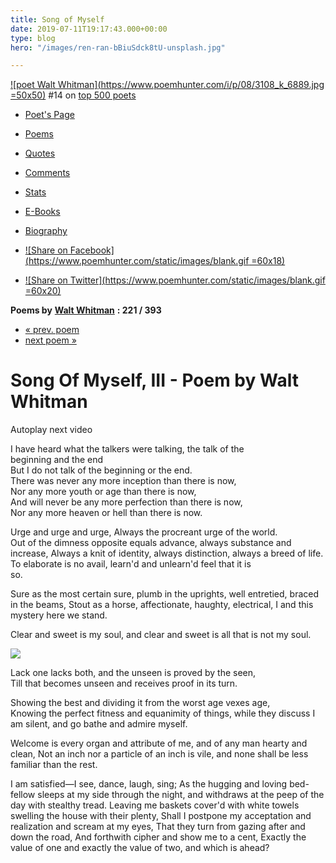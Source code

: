 ```yaml
---
title: Song of Myself
date: 2019-07-11T19:17:43.000+00:00
type: blog
hero: "/images/ren-ran-bBiuSdck8tU-unsplash.jpg"

---
```

[![poet Walt Whitman](https://www.poemhunter.com/i/p/08/3108_k_6889.jpg =50x50)](https://www.poemhunter.com/walt-whitman/ "poet Walt Whitman") #14 on [top 500 poets](https://www.poemhunter.com/p/t/l.asp?p=1&l=Top500 "top 500 poets")

* [Poet's Page](https://www.poemhunter.com/walt-whitman/ "Poet Walt Whitman")
* [Poems](https://www.poemhunter.com/walt-whitman/poems/ "Walt Whitman Poems")
* [Quotes](https://www.poemhunter.com/walt-whitman/quotations/ "Quotes of Walt Whitman")
* [Comments](https://www.poemhunter.com/walt-whitman/comments/ "Comments  about Walt Whitman")
* [Stats](https://www.poemhunter.com/walt-whitman/stats/ "Stats of Walt Whitman")
* [E-Books](https://www.poemhunter.com/ebooks/redir.asp?ebook=57753&filename=walt_whitman_2012_5.pdf "Walt Whitman E-Books")
* [Biography](https://www.poemhunter.com/walt-whitman/biography/ "Biography of Walt Whitman")


* [![Share on Facebook](https://www.poemhunter.com/static/images/blank.gif =60x18)](http://www.facebook.com/sharer.php?u=http%3A%2F%2Fwww%2Epoemhunter%2Ecom%2Fpoem%2Fsong%2Dof%2Dmyself%2Diii%2F&t=Song+Of+Myself%2C+III+Poem+by+Walt+Whitman+%2D+Poem+Hunter)
* [![Share on Twitter](https://www.poemhunter.com/static/images/blank.gif =60x20)](http://twitter.com/?status=Song+Of+Myself%2C+III+Poem+by+Walt+Whitman+%2D+Poem+Hunter%20http%3A%2F%2Fwww%2Epoemhunter%2Ecom%2Fpoem%2Fsong%2Dof%2Dmyself%2Diii%2F)

**Poems by** [**Walt Whitman**](https://www.poemhunter.com/walt-whitman/poems/ "Walt Whitman Poems") **: 221 / 393**

* [« prev. poem](https://www.poemhunter.com/poem/song-of-myself-ii/ "Song Of Myself, II by Walt Whitman Poems")
* [next poem »](https://www.poemhunter.com/poem/song-of-myself-iv/ "Song Of Myself, IV by Walt Whitman Poems")

# Song Of Myself, III - Poem by Walt Whitman

Autoplay next video

I have heard what the talkers were talking, the talk of the  
 beginning and the end  
But I do not talk of the beginning or the end.  
There was never any more inception than there is now,  
Nor any more youth or age than there is now,  
And will never be any more perfection than there is now,  
Nor any more heaven or hell than there is now.  
  
Urge and urge and urge, Always the procreant urge of the world.  
Out of the dimness opposite equals advance, always substance and  
 increase, Always a knit of identity, always distinction, always a breed of life. To elaborate is no avail, learn'd and unlearn'd feel that it is  
 so.  
  
Sure as the most certain sure, plumb in the uprights, well entretied, braced in the beams, Stout as a horse, affectionate, haughty, electrical, I and this mystery here we stand.  
  
Clear and sweet is my soul, and clear and sweet is all that is not my soul.  
 

![](/images/igor-son-FV_PxCqgtwc-unsplash.jpg)

  
Lack one lacks both, and the unseen is proved by the seen,  
Till that becomes unseen and receives proof in its turn.  
  
Showing the best and dividing it from the worst age vexes age,  
Knowing the perfect fitness and equanimity of things, while they discuss I am silent, and go bathe and admire myself.  
  
Welcome is every organ and attribute of me, and of any man hearty and clean, Not an inch nor a particle of an inch is vile, and none shall be less familiar than the rest.  
  
I am satisfied—I see, dance, laugh, sing; As the hugging and loving bed-fellow sleeps at my side through the night, and withdraws at the peep of the day with stealthy tread. Leaving me baskets cover'd with white towels swelling the house with their plenty, Shall I postpone my acceptation and realization and scream at my eyes, That they turn from gazing after and down the road, And forthwith cipher and show me to a cent, Exactly the value of one and exactly the value of two, and which is ahead?